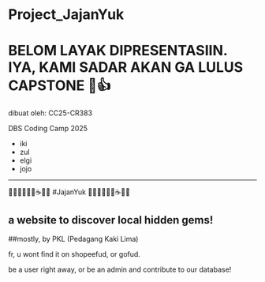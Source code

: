 # Project_JajanYuk

# BELOM LAYAK DIPRESENTASIIN. IYA, KAMI SADAR AKAN GA LULUS CAPSTONE 🙏👍

dibuat oleh:
 CC25-CR383		

DBS Coding Camp 2025
 
- iki 
- zul
- elgi
- jojo 

---
🍔🍟🍕🍣🍦🍩☕🍎🍜
#JajanYuk
🍔🍟🍕🍣🍦🍩☕🍎🍜

## a website to discover local hidden gems!  
##mostly, by PKL (Pedagang Kaki Lima)

fr, u wont find it on shopeefud, or gofud.

be a user right away, or be an admin and contribute to our database!
